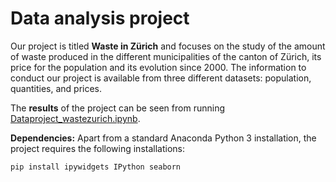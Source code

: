 # Data analysis project

Our project is titled **Waste in Zürich** and focuses on the study of the amount of waste produced in the different municipalities of the canton of Zürich, its price for the population and its evolution since 2000. The information to conduct our project is available from three different datasets: population, quantities, and prices. 

The **results** of the project can be seen from running [Dataproject_wastezurich.ipynb](Dataproject_wastezurich.ipynb).

**Dependencies:** Apart from a standard Anaconda Python 3 installation, the project requires the following installations:

``pip install ipywidgets IPython seaborn``
